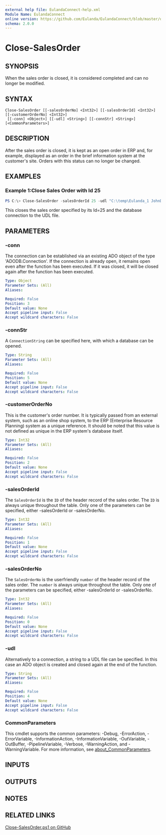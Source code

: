 ```yaml
---
external help file: EulandaConnect-help.xml
Module Name: EulandaConnect
online version: https://github.com/Eulanda/EulandaConnect/blob/master/docs/Close-SalesOrder.md
schema: 2.0.0
---
```


# Close-SalesOrder

## SYNOPSIS
When the sales order is closed, it is considered completed and can no longer be modified.

## SYNTAX

```
Close-SalesOrder [[-salesOrderNo] <Int32>] [[-salesOrderId] <Int32>] [[-customerOrderNo] <Int32>]
 [[-conn] <Object>] [[-udl] <String>] [[-connStr] <String>] [<CommonParameters>]
```

## DESCRIPTION
After the sales order is closed, it is kept as an open order in ERP and, for example, displayed as an order in the brief information system at the customer's site. Orders with this status can no longer be changed.

## EXAMPLES

### Example 1:Close Sales Order with Id 25
```powershell
PS C:\> Close-SalesOrder -salesOrderId 25 -udl "C:\temp\Eulanda_1 JohnDoe.udl"
```

This closes the sales order specified by its Id=25 and the database connection to the UDL file.

## PARAMETERS

### -conn
The connection can be established via an existing ADO object of the type 'ADODB.Connection'. If the connection is already open, it remains open even after the function has been executed. If it was closed, it will be closed again after the function has been executed.

```yaml
Type: Object
Parameter Sets: (All)
Aliases:

Required: False
Position: 3
Default value: None
Accept pipeline input: False
Accept wildcard characters: False
```

### -connStr
A `ConnectionString` can be specified here, with which a database can be opened.

```yaml
Type: String
Parameter Sets: (All)
Aliases:

Required: False
Position: 5
Default value: None
Accept pipeline input: False
Accept wildcard characters: False
```

### -customerOrderNo
This is the customer's order number. It is typically passed from an external system, such as an online shop system, to the ERP (Enterprise Resource Planning) system as a unique reference. It should be noted that this value is not defined as unique in the ERP system's database itself.

```yaml
Type: Int32
Parameter Sets: (All)
Aliases:

Required: False
Position: 2
Default value: None
Accept pipeline input: False
Accept wildcard characters: False
```

### -salesOrderId
The `SalesOrderId` is the `ID` of the header record of the sales order. The `ID` is always unique throughout the table. Only one of the parameters can be specified, either -salesOrderId or -salesOrderNo.

```yaml
Type: Int32
Parameter Sets: (All)
Aliases:

Required: False
Position: 1
Default value: None
Accept pipeline input: False
Accept wildcard characters: False
```

### -salesOrderNo
The `SalesOrderNo` is the userfriendly `number` of the header record of the sales order. The `number` is always unique throughout the table. Only one of the parameters can be specified, either -salesOrderId or -salesOrderNo.

```yaml
Type: Int32
Parameter Sets: (All)
Aliases:

Required: False
Position: 0
Default value: None
Accept pipeline input: False
Accept wildcard characters: False
```

### -udl
Alternatively to a connection, a string to a UDL file can be specified. In this case an ADO object is created and closed again at the end of the function.

```yaml
Type: String
Parameter Sets: (All)
Aliases:

Required: False
Position: 4
Default value: None
Accept pipeline input: False
Accept wildcard characters: False
```

### CommonParameters
This cmdlet supports the common parameters: -Debug, -ErrorAction, -ErrorVariable, -InformationAction, -InformationVariable, -OutVariable, -OutBuffer, -PipelineVariable, -Verbose, -WarningAction, and -WarningVariable. For more information, see [about_CommonParameters](http://go.microsoft.com/fwlink/?LinkID=113216).

## INPUTS

## OUTPUTS

## NOTES

## RELATED LINKS

[Close-SalesOrder.ps1 on GitHub](https://github.com/Eulanda/EulandaConnect/blob/master/source/public/Close-SalesOrder.ps1)
